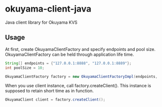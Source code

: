 okuyama-client-java
===================

Java client library for Okuyama KVS


## Usage

At first, create OkuyamaClientFactory and specify endpoints and pool size.
OkuyamaClientFactory can be held through application life time.

```java
String[] endpoints = {"127.0.0.1:8888", "127.0.0.1:8889"};
int poolSize = 10;

OkuyamaClientFactory factory = new OkuyamaClientFactoryImpl(endpoints, poolSize);
```

When you use client instance, call factory.createClient(). This instance is supposed to retain short time as in function.

```java
OkuyamaClient client = factory.createClient();
```
